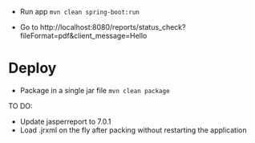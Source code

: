 * Run app
`mvn clean spring-boot:run`

* Go to
http://localhost:8080/reports/status_check?fileFormat=pdf&client_message=Hello

# Deploy
* Package in a single jar file
`mvn clean package`

TO DO:
- Update jasperreport to 7.0.1
- Load .jrxml on the fly after packing without restarting the application


